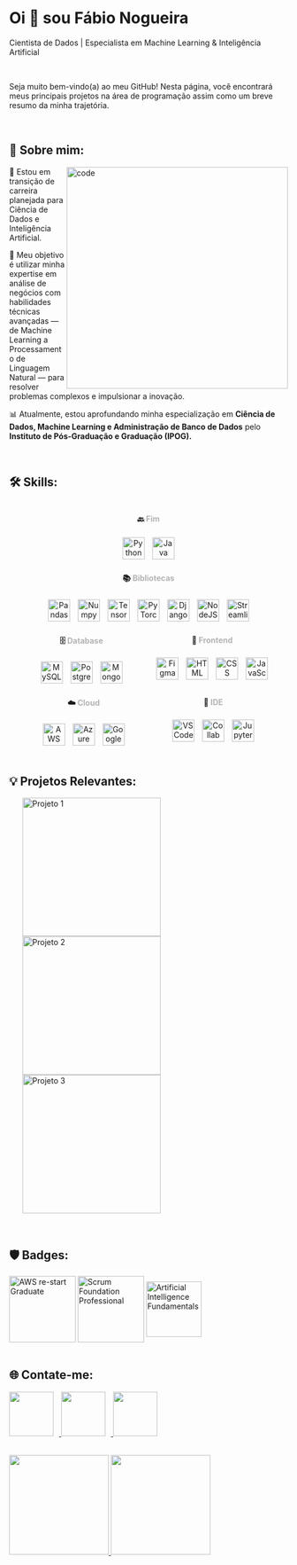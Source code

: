 <!-- Início da seção de boas-vindas -->
<h1 align="left">Oi 👋 sou Fábio Nogueira</h1>
<p align="left">Cientista de Dados | Especialista em Machine Learning & Inteligência Artificial</p>
<br>
<p>Seja muito bem-vindo(a) ao meu GitHub! Nesta página, você encontrará meus principais projetos na área de programação assim como um breve resumo da minha trajetória.</p> 
<!-- Fim da seção de boas-vindas -->
<br>
<!-- Início da seção "Sobre mim" -->
<h2 align="left">🙋 Sobre mim: </h2>
<img src="https://github.com/faanogueira/img/blob/main/data-science.jpg" min-width="400px" max-width="400px" width="400px" align="right" alt="code">
<p align="left">🎯 Estou em transição de carreira planejada para Ciência de Dados e Inteligência Artificial.</p>
<p align="left">🚀 Meu objetivo é utilizar minha expertise em análise de negócios com habilidades técnicas avançadas — de Machine Learning a Processamento de Linguagem Natural — para resolver problemas complexos e impulsionar a inovação.</p>
<p align="left">📊 Atualmente, estou aprofundando minha especialização em <b>Ciência de Dados, Machine Learning e Administração de Banco de Dados</b> pelo <b>Instituto de Pós-Graduação e Graduação (IPOG).</b></p>
<!-- Fim da seção "Sobre mim" -->
<br>
<!-- Início da seção "Habilidades" -->
<h2 align="left">🛠️ Skills: </h2> 
<!-- Bloco Estiloso e Distribuído -->
<div style="display: flex; justify-content: space-evenly; flex-wrap: wrap; text-align: center;">

  <!-- Backend -->
  <div style="min-width: 200px;">
    <h4>🔙 <span style="color: #b3b3b3;">Fim</span></h4>
    <div>
      <img alt="Python" width="40" style="margin: 5px;" src="https://img.icons8.com/?size=100&id=l75OEUJkPAk4&format=png&color=000000" />
      <img alt="Java" width="40" style="margin: 5px;" src="https://img.icons8.com/?size=100&id=13679&format=png&color=000000" />
    </div>
  </div>

  <!-- Bibliotecas -->
  <div style="min-width: 200px;">
    <h4>📚 <span style="color: #b3b3b3;">Bibliotecas</span></h4>
    <div>
      <img alt="Pandas" width="40" style="margin: 5px;" src="https://img.icons8.com/?size=100&id=xSkewUSqtErH&format=png&color=000000" />
      <img alt="Numpy" width="40" style="margin: 5px;" src="https://img.icons8.com/?size=100&id=aR9CXyMagKIS&format=png&color=000000" />
      <img alt="TensorFlow" width="40" style="margin: 5px;" src="https://img.icons8.com/?size=100&id=n3QRpDA7KZ7P&format=png&color=000000" />
      <img alt="PyTorch" width="40" style="margin: 5px;" src="https://img.icons8.com/?size=100&id=jH4BpkMnRrU5&format=png&color=000000" />
      <img alt="Django" width="40" style="margin: 5px;" src="https://img.icons8.com/?size=100&id=qULYrKvr-AFH&format=png&color=000000" />
      <img alt="NodeJS" width="40" style="margin: 5px;" src="https://img.icons8.com/?size=100&id=hsPbhkOH4FMe&format=png&color=000000" />
      <img alt="Streamlit" width="40" style="margin: 5px;" src="https://img.icons8.com/?size=100&id=Rffi8qeb2fK5&format=png&color=0000000" />
    </div>
  </div>

  <!-- Database -->
  <div style="min-width: 200px;">
    <h4>🗄️ <span style="color: #b3b3b3;">Database</span></h4>
    <div>
      <img alt="MySQL" width="40" style="margin: 5px;" src="https://img.icons8.com/?size=100&id=9nLaR5KFGjN0&format=png&color=000000" />
      <img alt="Postgres" width="40" style="margin: 5px;" src="https://img.icons8.com/?size=100&id=38561&format=png&color=000000" />
      <img alt="MongoDB" width="40" style="margin: 5px;" src="https://img.icons8.com/?size=100&id=tBBf3P8HL0vR&format=png&color=000000" />
    </div>
  </div>

  <!-- Frontend -->
  <div style="min-width: 200px;">
    <h4>📱 <span style="color: #b3b3b3;">Frontend</span></h4>
    <div>
      <img alt="Figma" width="40" style="margin: 5px;" src="https://img.icons8.com/?size=100&id=zfHRZ6i1Wg0U&format=png&color=000000" />
      <img alt="HTML" width="40" style="margin: 5px;" src="https://img.icons8.com/?size=100&id=20909&format=png&color=000000" />
      <img alt="CSS" width="40" style="margin: 5px;" src="https://img.icons8.com/?size=100&id=21278&format=png&color=000000" />
      <img alt="JavaScript" width="40" style="margin: 5px;" src="https://img.icons8.com/?size=100&id=108784&format=png&color=000000" />
    </div>
  </div>

  <!-- Cloud -->
  <div style="min-width: 200px;">
    <h4>☁️ <span style="color: #b3b3b3;">Cloud</span></h4>
    <div>
      <img alt="AWS" width="40" style="margin: 5px;" src="https://img.icons8.com/?size=100&id=33039&format=png&color=000000" />
      <img alt="Azure" width="40" style="margin: 5px;" src="https://img.icons8.com/?size=100&id=VLKafOkk3sBX&format=png&color=000000" />
      <img alt="Google Cloud" width="40" style="margin: 5px;" src="https://img.icons8.com/?size=100&id=fpGM2cINbbu4&format=png&color=000000" />
    </div>
  </div>

  <!-- IDE -->
  <div style="min-width: 200px;">
    <h4>📝 <span style="color: #b3b3b3;">IDE</span></h4>
    <div>
      <img alt="VSCode" width="40" style="margin: 5px;" src="https://img.icons8.com/?size=100&id=9OGIyU8hrxW5&format=png&color=000000" />
      <img alt="Collab" width="40" style="margin: 5px;" src="https://img.icons8.com/?size=100&id=lOqoeP2Zy02f&format=png&color=000000" />
      <img alt="Jupyter" width="40" style="margin: 5px;" src="https://img.icons8.com/?size=100&id=J0SgMWzAxqFj&format=png&color=000000" />
    </div>
  </div>
</div>
<!-- Fim da seção "Habilidades" -->
<br>
<!-- Início da seção "Principais projetos" -->
<h2>💡 Projetos Relevantes: </h2>
<ul>
    <a href="x/" target="_blank">
        <img src="x" min-width="250px" max-width="250px" width="250px" align="left" alt="Projeto 1">
    </a>
    <a href="x" target="_blank">
        <img src="x" min-width="250px" max-width="250px" width="250px" align="left" alt="Projeto 2">
    </a>
    <a href="x" target="_blank">
        <img src="x" min-width="250px" max-width="250px" width="250px" align="" alt="Projeto 3">
    </a>
</ul>
<!-- Fim da seção "Principais projetos" -->
<br>
<!-- Início da seção "Badges" -->
<h2>🛡️ Badges:</h2>
<div style="display: inline_block">
          <img align="center" alt="AWS re-start Graduate" height="120" width="120" src="https://github.com/faanogueira/img/blob/main/aws-re-start-graduate.png">
          <img align="center" alt="Scrum Foundation Professional" height="120" width="120" src="https://github.com/faanogueira/img/blob/main/scrum-foundation-professional.png">
          <img align="center" alt="Artificial Intelligence Fundamentals" height="100" width="100" src="https://github.com/faanogueira/img/blob/main/IBM%20credentials.jpg">
</div>
<!-- Fim da seção "Habilidades" -->
<br>
<!-- Início da seção "Contato" -->
<h2>🌐 Contate-me: </h2>
<p>
<a href="https://www.linkedin.com/in/faanogueira/" target="_blank"><img style="padding-right: 10px;" src="https://img.icons8.com/?size=100&id=13930&format=png&color=000000" target="_blank" width="80"> </a>
<a href="https://api.whatsapp.com/send?phone=5571983937557" target="_blank"><img style="padding-right: 10px;" src="https://img.icons8.com/?size=100&id=16713&format=png&color=000000" target="_blank" width="80"> </a>
<a href="mailto:faanogueira@gmail.com"><img style="padding-right: 10px;" src="https://img.icons8.com/?size=100&id=P7UIlhbpWzZm&format=png&color=000000" target="_blank" width="80"> </a> 
</p>
<!-- Fim da seção "Contato" -->
<br>


<div>
<a href="https://github.com/faanogueira">
<img loading="lazy" height="180em" src="https://github-readme-stats.vercel.app/api/top-langs/?username=faanogueira&layout=compact&langs_count=7&theme=tokyonight"/>
<img loading="lazy" height="180em" src="https://github-readme-stats.vercel.app/api?username=faanogueira&show_icons=true&theme=tokyonight&include_all_commits=true&count_private=true"/>
</div>
